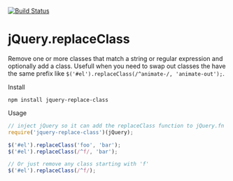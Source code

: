 [![Build Status](https://travis-ci.org/moudy/jquery-replace-class.png)](https://travis-ci.org/moudy/jquery-replace-class)

# jQuery.replaceClass

Remove one or more classes that match a string or regular expression and optionally add a class. Usefull when you need to swap out classes the have the same prefix like `$('#el').replaceClass(/^animate-/, 'animate-out');`.

Install
```
npm install jquery-replace-class
```

Usage
```js
// inject jQuery so it can add the replaceClass function to jQuery.fn
require('jquery-replace-class')(jQuery);

$('#el').replaceClass('foo', 'bar');
$('#el').replaceClass(/^f/, 'bar');

// Or just remove any class starting with 'f'
$('#el').replaceClass(/^f/);
```
